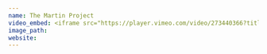 ```yaml
---
name: The Martin Project
video_embed: <iframe src="https://player.vimeo.com/video/273440366?title=0&byline=0&portrait=0" width="640" height="360" frameborder="0" webkitallowfullscreen mozallowfullscreen allowfullscreen></iframe>
image_path: 
website: 
---
```

